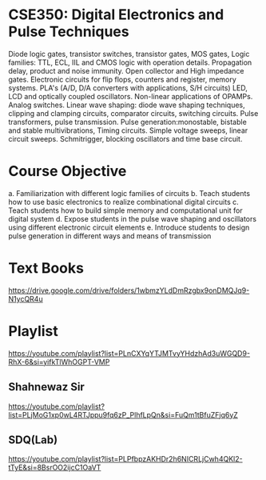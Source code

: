 # CSE350: Digital Electronics and Pulse Techniques
Diode logic gates, transistor switches, transistor gates, MOS gates, Logic families: TTL, ECL, IIL and CMOS logic with operation details. Propagation delay, product and noise immunity. Open collector and High impedance gates. Electronic circuits for flip flops, counters and register, memory systems. PLA's (A/D, D/A converters with applications, S/H circuits) LED, LCD and optically coupled oscillators. Non-linear applications of OPAMPs. Analog switches. Linear wave shaping: diode wave shaping techniques, clipping and clamping circuits, comparator circuits, switching circuits. Pulse transformers, pulse transmission. Pulse generation:monostable, bistable and stable multivibrations, Timing circuits. Simple voltage sweeps, linear circuit sweeps. Schmitrigger, blocking oscillators and time base circuit.

# Course Objective
a. Familiarization with different logic families of circuits
b. Teach students how to use basic electronics to realize combinational digital circuits
c. Teach students how to build simple memory and computational unit for digital system
d. Expose students in the pulse wave shaping and oscillators using different electronic circuit elements
e. Introduce students to design pulse generation in different ways and means of transmission

# Text Books
https://drive.google.com/drive/folders/1wbmzYLdDmRzgbx9onDMQJq9-N1ycQR4u

# Playlist
https://youtube.com/playlist?list=PLnCXYqYTJMTvyYHdzhAd3uWGQD9-RhX-6&si=yifkTlWhOGPT-VMP

## Shahnewaz Sir
https://youtube.com/playlist?list=PLjMoG1xp0wL4RTJppu9fq6zP_PlhfLpQn&si=FuQm1tBfuZFjq6yZ

## SDQ(Lab)
https://youtube.com/playlist?list=PLPfbpzAKHDr2h6NICRLjCwh4QKl2-tTyE&si=8BsrOO2ijcC1OaVT
